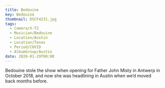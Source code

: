 ```yaml
---
title: Bedouine
key: Bedouine
thumbnail: DSCF4231.jpg
tags:
  - Camera/X-T2
  - Musician/Bedouine
  - Location/Austin
  - Location/Texas
  - Period/COVID
  - AlbumGroup/Austin
date: 2020-01-29T00:00
---
```

Bedouine stole the show when opening for Father John Misty in Antwerp in October 2018, and now she was headlining in Austin when we’d moved back months before.
